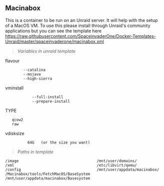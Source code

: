 ## **Macinabox**

This is a container to be run on an Unraid server. It will help with the setup of a MacOS VM.
To use this please install through Unraid's community applications but you can see the template here https://raw.githubusercontent.com/SpaceinvaderOne/Docker-Templates-Unraid/master/spaceinvaderone/macinabox.xml


> *Variables in unraid template*

flavour 

            --catalina
            --mojave
            --high-sierra

vminstall

                --full-install
                --prepare-install

TYPE
   

       qcow2
       raw

vdisksize

              64G   (or the size you want)

> *Paths in template*






    /image                                   /mnt/user/domains/
    /xml                                     /etc/libvirt/qemu/
    /config                                  /mnt/user/appdata/macinabox/
    /Macinabox/tools/FetchMacOS/BaseSystem   /mnt/user/appdata/macinabox/Basesystem
